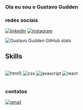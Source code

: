 ### Ola eu sou o Gustavo Gudden

### redes sociais
[![linkedln](https://img.shields.io/badge/LinkedIn-0077B5?style=for-the-badge&logo=linkedin&logoColor=white)](https://www.linkedin.com/in/gustavo-gudden)
[![instagram](https://img.shields.io/badge/Instagram-E4405F?style=for-the-badge&logo=instagram&logoColor=white)](https://www.instagram.com/guddengm/)
 
 
 ![Gustavo Gudden GitHub stats](https://github-readme-stats.vercel.app/api?username=GustavoGudden&show_icons=true&theme=dracula)


## Skills
<div style="display: inline_block"><br/>
<img aling="center" alt="html5" src="https://img.shields.io/badge/HTML-239120?style=for-the-badge&logo=html5&logoColor=white"> 
<img aling="center" alt="css" src="https://img.shields.io/badge/CSS3-1572B6?style=for-the-badge&logo=css3&logoColor=white"> 
<img aling="center" alt="javascript" src="https://img.shields.io/badge/JavaScript-323330?style=for-the-badge&logo=javascript&logoColor=F7DF1E"> 
  <img aling="center" alt="react" src="https://img.shields.io/badge/React-20232A?style=for-the-badge&logo=react&logoColor=61DAFB"> 
</div><br/>

### contatos 
[![gmail](https://img.shields.io/badge/Gmail-D14836?style=for-the-badge&logo=gmail&logoColor=white)](gstvgudden@gmail.com)
